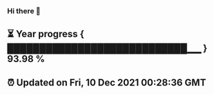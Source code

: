 ### Hi there 👋
⏳ Year progress { ████████████████████████████▁▁ } 93.98 %
---
⏰ Updated on Fri, 10 Dec 2021 00:28:36 GMT
---
